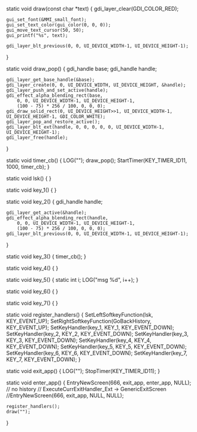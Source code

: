 static void draw(const char *text) {
    gdi_layer_clear(GDI_COLOR_RED);

    gui_set_font(&MMI_small_font);
    gui_set_text_color(gui_color(0, 0, 0));
	gui_move_text_cursor(50, 50);
	gui_printf("%s", text);

    gdi_layer_blt_previous(0, 0, UI_DEVICE_WIDTH-1, UI_DEVICE_HEIGHT-1);
}

static void draw_pop() {
    gdi_handle base;
    gdi_handle handle;

    gdi_layer_get_base_handle(&base);
    gdi_layer_create(0, 0, UI_DEVICE_WIDTH, UI_DEVICE_HEIGHT, &handle);
    gdi_layer_push_and_set_active(handle);
    gdi_effect_alpha_blending_rect(base,
        0, 0, UI_DEVICE_WIDTH-1, UI_DEVICE_HEIGHT-1,
        (100 - 75) * 256 / 100, 0, 0, 0);
    gdi_draw_solid_rect(0, UI_DEVICE_HEIGHT>>1, UI_DEVICE_WIDTH-1, UI_DEVICE_HEIGHT-1, GDI_COLOR_WHITE);
    gdi_layer_pop_and_restore_active();
    gdi_layer_blt_ext(handle, 0, 0, 0, 0, 0, UI_DEVICE_WIDTH-1, UI_DEVICE_HEIGHT-1);
    gdi_layer_free(handle);
}

static void timer_cb() {
    LOG("");
    draw_pop();
    StartTimer(KEY_TIMER_ID11, 1000, timer_cb);
}

static void lsk() {
}

static void key_1() {
}

static void key_2() {
    gdi_handle handle;

    gdi_layer_get_active(&handle);
    gdi_effect_alpha_blending_rect(handle,
        0, 0, UI_DEVICE_WIDTH-1, UI_DEVICE_HEIGHT-1,
        (100 - 75) * 256 / 100, 0, 0, 0);
    gdi_layer_blt_previous(0, 0, UI_DEVICE_WIDTH-1, UI_DEVICE_HEIGHT-1);
}

static void key_3() {
    timer_cb();
}

static void key_4() {
}

static void key_5() {
    static int i;
    LOG("msg %d", i++);
}

static void key_6() {
}

static void key_7() {
}

static void register_handlers() {
    SetLeftSoftkeyFunction(lsk, KEY_EVENT_UP);
    SetRightSoftkeyFunction(GoBackHistory, KEY_EVENT_UP);
	SetKeyHandler(key_1, KEY_1, KEY_EVENT_DOWN);
	SetKeyHandler(key_2, KEY_2, KEY_EVENT_DOWN);
	SetKeyHandler(key_3, KEY_3, KEY_EVENT_DOWN);
	SetKeyHandler(key_4, KEY_4, KEY_EVENT_DOWN);
	SetKeyHandler(key_5, KEY_5, KEY_EVENT_DOWN);
	SetKeyHandler(key_6, KEY_6, KEY_EVENT_DOWN);
	SetKeyHandler(key_7, KEY_7, KEY_EVENT_DOWN);
}

static void exit_app() {
    LOG("");
    StopTimer(KEY_TIMER_ID11);
}

static void enter_app() {
	EntryNewScreen(666, exit_app, enter_app, NULL);
    // no history
    // ExecuteCurrExitHandler_Ext -> GenericExitScreen
    //EntryNewScreen(666, exit_app, NULL, NULL);

	register_handlers();
	draw("");
}